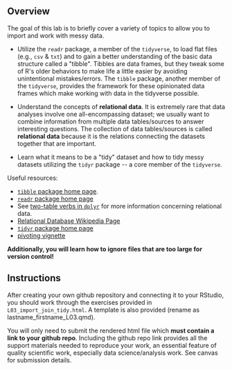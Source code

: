 ## Overview

The goal of this lab is to briefly cover a variety of topics to allow you to import and work with messy data. 

- Utilize the `readr` package, a member of the `tidyverse`, to load flat files (e.g., `csv` & `txt`) and to gain a better understanding of the basic data structure called a "tibble". Tibbles are data frames, but they tweak some of R's older behaviors to make life a little easier by avoiding unintentional mistakes/errors. The `tibble` package, another member of the `tidyverse`, provides the framework for these opinionated data frames which make working with data in the tidyverse possible.

- Understand the concepts of **relational data**. It is extremely rare that data analyses involve one all-encompassing dataset; we usually want to combine information from multiple data tables/sources to answer interesting questions. The collection of data tables/sources is called **relational data** because it is the relations connecting the datasets together that are important.

- Learn what it means to be a "tidy" dataset and how to tidy messy datasets utilizing the `tidyr` package -- a core member of the `tidyverse`. 

Useful resources:

- [`tibble` package home page](http://tibble.tidyverse.org/index.html).
- [`readr` package home page](http://readr.tidyverse.org/articles/readr.html)
- See [two-table verbs in `dplyr`](https://dplyr.tidyverse.org/articles/two-table.html) for more information concerning relational data. 
- [Relational Database Wikipedia Page](https://en.wikipedia.org/wiki/Relational_database)
- [`tidyr` package home page](http://tidyr.tidyverse.org/)
- [pivoting vignette](https://tidyr.tidyverse.org/articles/pivot.html)

**Additionally, you will learn how to ignore files that are too large for version control!**

## Instructions

After creating your own github repository and connecting it to your RStudio, you should work through the exercises provided in `L03_import_join_tidy.html`. A template is also provided (rename as lastname_firstname_L03.qmd).

You will only need to submit the rendered html file which **must contain a link to your github repo**. Including the github repo link provides all the support materials needed to reproduce your work, an essential feature of quality scientific work, especially data science/analysis work. See canvas for submission details.